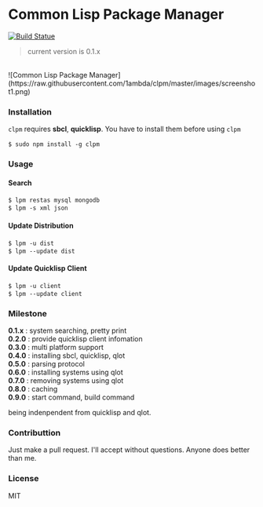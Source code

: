 # Common Lisp Package Manager

[![Build Statue](https://travis-ci.org/1ambda/clpm.svg?branch=master)](https://travis-ci.org/1ambda/clpm)

> current version is 0.1.x

<br/>
![Common Lisp Package Manager](https://raw.githubusercontent.com/1ambda/clpm/master/images/screenshot1.png)

### Installation

`clpm` requires **sbcl**, **quicklisp**. You have to install them before using `clpm`

```
$ sudo npm install -g clpm
```

### Usage

#### Search

```
$ lpm restas mysql mongodb
$ lpm -s xml json
```

#### Update Distribution

```
$ lpm -u dist
$ lpm --update dist
```

#### Update Quicklisp Client

```
$ lpm -u client
$ lpm --update client
```

### Milestone

**0.1.x** : system searching, pretty print  
**0.2.0** : provide quicklisp client infomation  
**0.3.0** : multi platform support  
**0.4.0** : installing sbcl, quicklisp, qlot  
**0.5.0** : parsing protocol  
**0.6.0** : installing systems using qlot  
**0.7.0** : removing systems using qlot  
**0.8.0** : caching  
**0.9.0** : start command, build command  

being indenpendent from quicklisp and qlot.

### Contributtion

Just make a pull request. I'll accept without questions. Anyone does better than me.

### License

MIT
